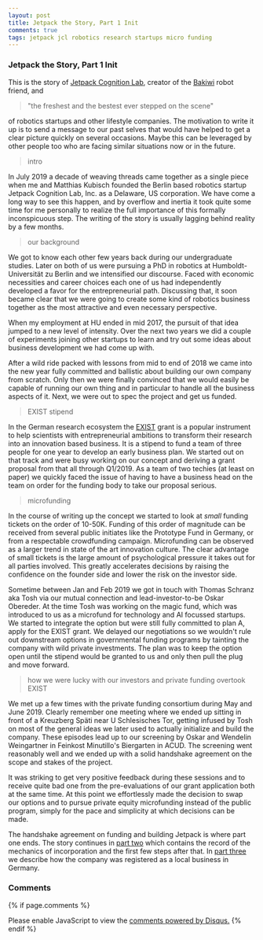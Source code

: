 ```yaml
---
layout: post
title: Jetpack the Story, Part 1 Init
comments: true
tags: jetpack jcl robotics research startups micro funding
---
```


### Jetpack the Story, Part 1 Init

This is the story of [Jetpack Cognition Lab](https://jetpack.cl),
creator of the [Bakiwi](https://bakiwi.shop) robot friend, and

> "the freshest and the bestest ever stepped on the scene"

of robotics startups and other lifestyle companies. The motivation to
write it up is to send a message to our past selves that would have
helped to get a clear picture quickly on several occasions. Maybe this
can be leveraged by other people too who are facing similar situations
now or in the future.

> intro

In July 2019 a decade of weaving threads came together as a single
piece when me and Matthias Kubisch founded the Berlin based robotics
startup Jetpack Cognition Lab, Inc. as a Delaware, US corporation. We
have come a long way to see this happen, and by overflow and inertia
it took quite some time for me personally to realize the full
importance of this formally inconspicuous step. The writing of the
story is usually lagging behind reality by a few months.

> our background

We got to know each other few years back during our undergraduate
studies. Later on both of us were pursuing a PhD in robotics at
Humboldt-Universität zu Berlin and we intensified our discourse. Faced
with economic necessities and career choices each one of us had
independently developed a favor for the entrepreneurial
path. Discussing that, it soon became clear that we were going to
create some kind of robotics business together as the most attractive
and even necessary perspective.

When my employment at HU ended in mid 2017, the pursuit of that idea
jumped to a new level of intensity. Over the next two years we did a
couple of experiments joining other startups to learn and try out some
ideas about business development we had come up with.

After a wild ride packed with lessons from mid to end of 2018 we came
into the new year fully committed and ballistic about building our own
company from scratch. Only then we were finally convinced that we
would easily be capable of running our own thing and in particular to
handle all the business aspects of it. Next, we were out to spec the
project and get us funded.

> EXIST stipend
 
In the German research ecosystem the [EXIST](https://www.exist.de)
grant is a popular instrument to help scientists with entrepreneurial
ambitions to transform their research into an innovation based
business. It is a stipend to fund a team of three people for one year
to develop an early business plan. We started out on that track and
were busy working on our concept and deriving a grant proposal from
that all through Q1/2019. As a team of two techies (at least on paper)
we quickly faced the issue of having to have a business head on the
team on order for the funding body to take our proposal serious.

> microfunding

In the course of writing up the concept we started to look at _small_
funding tickets on the order of 10-50K. Funding of this order of
magnitude can be received from several public initiates like the
Prototype Fund in Germany, or from a respectable crowdfunding
campaign. Microfunding can be observed as a larger trend in state of
the art innovation culture. The clear advantage of small tickets is
the large amount of psychological pressure it takes out for all
parties involved. This greatly accelerates decisions by raising the
confidence on the founder side and lower the risk on the investor
side.

Sometime between Jan and Feb 2019 we got in touch with Thomas Schranz
aka Tosh via our mutual connection and lead-investor-to-be Oskar
Obereder. At the time Tosh was working on the magic fund, which was
introduced to us as a microfund for technology and AI focussed
startups. We started to integrate the option but were still fully
committed to plan A, apply for the EXIST grant. We delayed our
negotiations so we wouldn't rule out downstream options in
governmental funding programs by tainting the company with wild
private investments. The plan was to keep the option open until the
stipend would be granted to us and only then pull the plug and move
forward.

> how we were lucky with our investors and private funding overtook EXIST

We met up a few times with the private funding consortium during May
and June 2019. Clearly remember one meeting where we ended up sitting
in front of a Kreuzberg Späti near U Schlesisches Tor, getting infused
by Tosh on most of the general ideas we later used to actually
initialize and build the company. These episodes lead up to our
screening by Oskar and Wendelin Weingartner in Feinkost Minutillo's
Biergarten in ACUD. The screening went reasonably well and we ended up
with a solid handshake agreement on the scope and stakes of the
project.

It was striking to get very positive feedback during these sessions
and to receive quite bad one from the pre-evaluations of our grant
application both at the same time. At this point we effortlessly made
the decision to swap our options and to pursue private equity
microfunding instead of the public program, simply for the pace and
simplicity at which decisions can be made.

The handshake agreement on funding and building Jetpack is where part
one ends. The story continues in [part
two](/2020/02/28/jetpack-the-story-2-make/) which contains the record
of the mechanics of incorporation and the first few steps after that.
In [part three](/2020/08/19/jetpack-the-story-3-enter-germany/) we
describe how the company was registered as a local business in
Germany.

### Comments

{% if page.comments %}
<div id="disqus_thread"></div>
<script>

/**
*  RECOMMENDED CONFIGURATION VARIABLES: EDIT AND UNCOMMENT THE SECTION BELOW TO INSERT DYNAMIC VALUES FROM YOUR PLATFORM OR CMS.
*  LEARN WHY DEFINING THESE VARIABLES IS IMPORTANT: https://disqus.com/admin/universalcode/#configuration-variables*/
/*
var disqus_config = function () {
this.page.url = PAGE_URL;  // Replace PAGE_URL with your page's canonical URL variable
this.page.identifier = PAGE_IDENTIFIER; // Replace PAGE_IDENTIFIER with your page's unique identifier variable
};
*/
(function() { // DON'T EDIT BELOW THIS LINE
var d = document, s = d.createElement('script');
s.src = '//x75.disqus.com/embed.js';
s.setAttribute('data-timestamp', +new Date());
(d.head || d.body).appendChild(s);
})();
</script>
<noscript>Please enable JavaScript to view the <a href="https://disqus.com/?ref_noscript">comments powered by Disqus.</a></noscript>
{% endif %}

